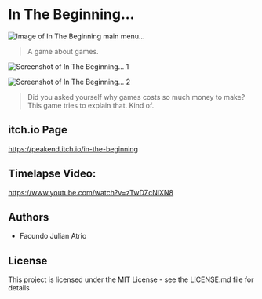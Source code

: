 # In The Beginning...

![Image of In The Beginning main menu...](https://img.itch.zone/aW1hZ2UvMjAxMDYzLzkzOTQ4Ny5wbmc=/315x250%23c/0zGmhA.png)

> A game about games.

![Screenshot of In The Beginning... 1](https://img.itch.zone/aW1hZ2UvMjAxMDYzLzkzOTU0NC5wbmc=/347x500/cDFlu2.png)

![Screenshot of In The Beginning... 2](https://img.itch.zone/aW1hZ2UvMjAxMDYzLzkzOTU0NS5wbmc=/347x500/KMrz%2FW.png)

> Did you asked yourself why games costs so much money to make? This game tries to explain that. Kind of.

## itch.io Page

https://peakend.itch.io/in-the-beginning

## Timelapse Video:

https://www.youtube.com/watch?v=zTwDZcNlXN8

## Authors

- Facundo Julian Atrio

## License

This project is licensed under the MIT License - see the LICENSE.md file for details
